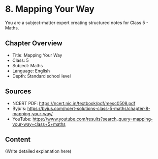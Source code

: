 # 8. Mapping Your Way

You are a subject-matter expert creating structured notes for Class 5 - Maths.

## Chapter Overview
- Title: Mapping Your Way
- Class: 5
- Subject: Maths
- Language: English
- Depth: Standard school level

## Sources
- NCERT PDF: https://ncert.nic.in/textbook/pdf/mesc0508.pdf
- Byju's: https://byjus.com/ncert-solutions-class-5-maths/chapter-8-mapping-your-way/
- YouTube: https://www.youtube.com/results?search_query=mapping-your-way+class+5+maths

## Content
(Write detailed explanation here)

